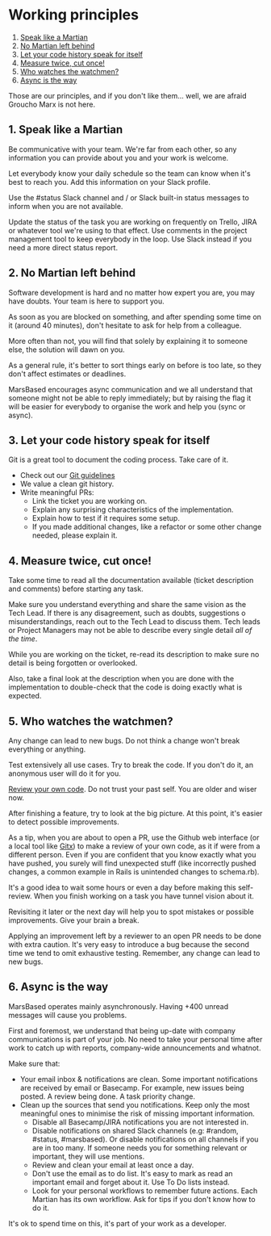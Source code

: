 # Working principles

1. [Speak like a Martian](#SpeaklikeaMartian)
2. [No Martian left behind](#NoMartianleftbehind)
3. [Let your code history speak for itself](#Letyourcodehistoryspeakforitself)
4. [Measure twice, cut once!](#Measuretwicecutonce)
5. [Who watches the watchmen?](#Whowatchesthewatchmen)
6. [Async is the way](#Asyncistheway)

Those are our principles, and if you don't like them... well, we are afraid Groucho Marx is not here.

## 1. <a name='SpeaklikeaMartian'></a>Speak like a Martian

Be communicative with your team. We're far from each other, so any information you can provide about you and your work is welcome.

Let everybody know your daily schedule so the team can know when it's best to reach you. Add this information on your Slack profile.

Use the #status Slack channel and / or Slack built-in status messages to inform when you are not available.

Update the status of the task you are working on frequently on Trello, JIRA or whatever tool we're using to that effect. Use comments in the project management tool to keep everybody in the loop. Use Slack instead if you need a more direct status report.

## 2. <a name='NoMartianleftbehind'></a>No Martian left behind

Software development is hard and no matter how expert you are, you may have doubts. Your team is here to support you.

As soon as you are blocked on something, and after spending some time on it (around 40 minutes), don't hesitate to ask for help from a colleague.

More often than not, you will find that solely by explaining it to someone else, the solution will dawn on you.

As a general rule, it's better to sort things early on before is too late, so they don't affect estimates or deadlines.

MarsBased encourages async communication and we all understand that someone might not be able to reply immediately; but by raising the flag it will be easier for everybody to organise the work and help you (sync or async).

## 3. <a name='Letyourcodehistoryspeakforitself'></a>Let your code history speak for itself

Git is a great tool to document the coding process. Take care of it.

- Check out our [Git guidelines](https://github.com/MarsBased/handbook/blob/master/guides/development/git-guidelines.md)
- We value a clean git history.
- Write meaningful PRs:
  - Link the ticket you are working on.
  - Explain any surprising characteristics of the implementation.
  - Explain how to test if it requires some setup.
  - If you made additional changes, like a refactor or some other change needed, please explain it.

## 4. <a name='Measuretwicecutonce'></a>Measure twice, cut once!

Take some time to read all the documentation available (ticket description and comments) before starting any task.

Make sure you understand everything and share the same vision as the Tech Lead. If there is any disagreement, such as doubts, suggestions o misunderstandings, reach out to the Tech Lead to discuss them. Tech leads or Project Managers may not be able to describe every single detail _all of the time_.

While you are working on the ticket, re-read its description to make sure no detail is being forgotten or overlooked.

Also, take a final look at the description when you are done with the implementation to double-check that the code is doing exactly what is expected.

## 5. <a name='Whowatchesthewatchmen'></a>Who watches the watchmen?

Any change can lead to new bugs. Do not think a change won't break everything or anything.

Test extensively all use cases. Try to break the code. If you don't do it, an anonymous user will do it for you.

[Review your own code](/guides/development/code-reviews-guidelines.md). Do not trust your past self. You are older and wiser now.

After finishing a feature, try to look at the big picture. At this point, it's easier to detect possible improvements.

As a tip, when you are about to open a PR, use the Github web interface (or a local tool like [Gitx](https://rowanj.github.io/gitx/)) to make a review of your own code, as it if were from a different person. Even if you are confident that you know exactly what you have pushed, you surely will find unexpected stuff (like incorrectly pushed changes, a common example in Rails is unintended changes to schema.rb).

It's a good idea to wait some hours or even a day before making this self-review. When you finish working on a task you have tunnel vision about it.

Revisiting it later or the next day will help you to spot mistakes or possible improvements. Give your brain a break.

Applying an improvement left by a reviewer to an open PR needs to be done with extra caution. It's very easy to introduce a bug because the second time we tend to omit exhaustive testing. Remember, any change can lead to new bugs.

## 6. <a name='Asyncistheway'></a>Async is the way

MarsBased operates mainly asynchronously. Having +400 unread messages will cause you problems.

First and foremost, we understand that being up-date with company communications is part of your job. No need to take your personal time after work to catch up with reports, company-wide announcements and whatnot.

Make sure that:

- Your email inbox & notifications are clean. Some important notifications are received by email or Basecamp. For example, new issues being posted. A review being done. A task priority change.
- Clean up the sources that send you notifications. Keep only the most meaningful ones to minimise the risk of missing important information.
  - Disable all Basecamp/JIRA notifications you are not interested in.
  - Disable notifications on shared Slack channels (e.g: #random, #status, #marsbased). Or disable notifications on all channels if you are in too many. If someone needs you for something relevant or important, they will use mentions.
  - Review and clean your email at least once a day.
  - Don't use the email as to do list. It's easy to mark as read an important email and forget about it. Use To Do lists instead.
  - Look for your personal workflows to remember future actions. Each Martian has its own workflow. Ask for tips if you don't know how to do it.

It's ok to spend time on this, it's part of your work as a developer.
